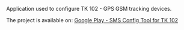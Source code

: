 Application used to configure TK 102 - GPS GSM tracking devices.

The project is available on: [Google Play - SMS Config Tool for TK 102](https://play.google.com/store/apps/details?id=ro.ciubex.tkconfig)